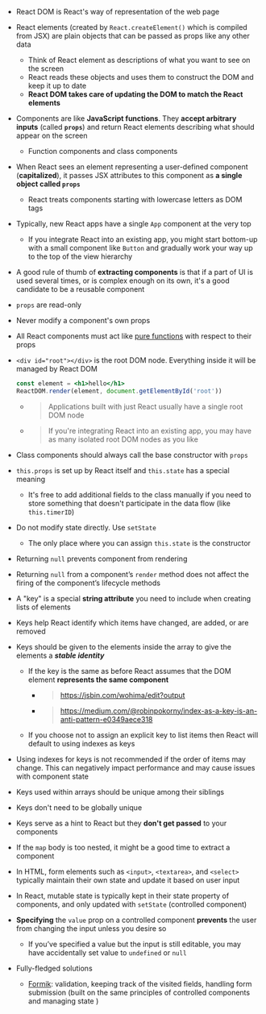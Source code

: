 - React DOM is React's way of representation of the web page

- React elements (created by `React.createElement()` which is compiled from JSX) are plain objects that can be passed as props like any other data
    - Think of React element as descriptions of what you want to see on the screen
    - React reads these objects and uses them to construct the DOM and keep it up to date
    - **React DOM takes care of updating the DOM to match the React elements**

- Components are like **JavaScript functions**. They **accept arbitrary inputs** (called **`props`**) and return React elements describing what should appear on the screen
    - Function components and class components
- When React sees an element representing a user-defined component (**capitalized**), it passes JSX attributes to this component as **a single object called `props`**
    - React treats components starting with lowercase letters as DOM tags
- Typically, new React apps have a single `App` component at the very top
    - If you integrate React into an existing app, you might start bottom-up with a small component like `Button` and gradually work your way up to the top of the view hierarchy
- A good rule of thumb of **extracting components** is that if a part of UI is used several times, or is complex enough on its own, it's a good candidate to be a reusable component

- `props` are read-only
- Never modify a component's own props
- All React components must act like [pure functions](https://en.wikipedia.org/wiki/Pure_function) with respect to their props

- `<div id="root"></div>` is the root DOM node. Everything inside it will be managed by React DOM

    ```jsx
    const element = <h1>hello</h1>
    ReactDOM.render(element, document.getElementById('root'))
    ```

    - > Applications built with just React usually have a single root DOM node
    - > If you're integrating React into an existing app, you may have as many isolated root DOM nodes as you like
- Class components should always call the base constructor with `props`
- `this.props` is set up by React itself and `this.state` has a special meaning
    - It's free to add additional fields to the class manually if you need to store something that doesn't participate in the data flow (like `this.timerID`)
- Do not modify state directly. Use `setState`
    - The only place where you can assign `this.state` is the constructor

- Returning `null` prevents component from rendering
- Returning `null` from a component’s `render` method does not affect the firing of the component’s lifecycle methods

- A "key" is a special **string attribute** you need to include when creating lists of elements
- Keys help React identify which items have changed, are added, or are removed
- Keys should be given to the elements inside the array to give the elements a ***stable identity***
    - If the key is the same as before React assumes that the DOM element **represents the same component**
        - > https://jsbin.com/wohima/edit?output
        - > https://medium.com/@robinpokorny/index-as-a-key-is-an-anti-pattern-e0349aece318
    - If you choose not to assign an explicit key to list items then React will default to using indexes as keys
- Using indexes for keys is not recommended if the order of items may change. This can negatively impact performance and may cause issues with component state
- Keys used within arrays should be unique among their siblings
- Keys don't need to be globally unique
- Keys serve as a hint to React but they **don't get passed** to your components
- If the `map` body is too nested, it might be a good time to extract a component

- In HTML, form elements such as `<input>`, `<textarea>`, and `<select>` typically maintain their own state and update it based on user input
- In React, mutable state is typically kept in their state property of components, and only updated with `setState` (controlled component)
- **Specifying** the `value` prop on a controlled component **prevents** the user from changing the input unless you desire so
    - If you’ve specified a value but the input is still editable, you may have accidentally set value to `undefined` or `null`
- Fully-fledged solutions
    - [Formik](https://jaredpalmer.com/formik/): validation, keeping track of the visited fields, handling form submission (built on the same principles of controlled components and managing state )